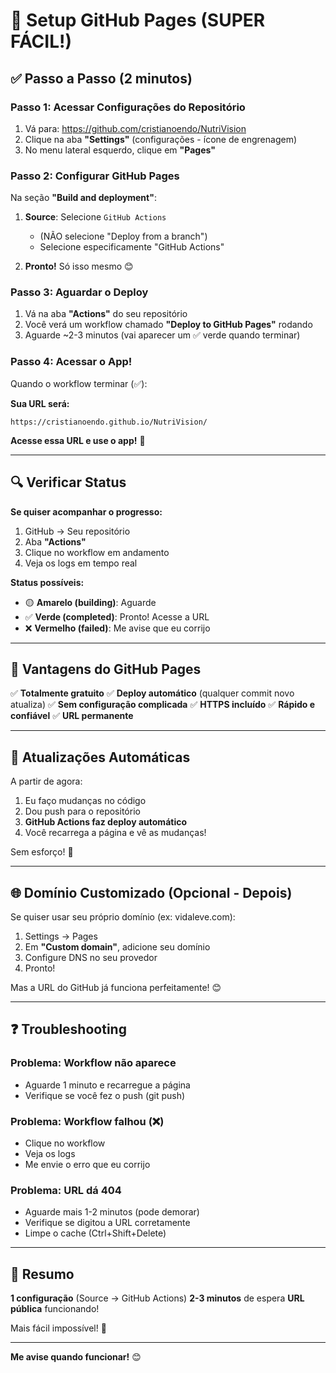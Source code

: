 # 🚀 Setup GitHub Pages (SUPER FÁCIL!)

## ✅ Passo a Passo (2 minutos)

### **Passo 1: Acessar Configurações do Repositório**

1. Vá para: https://github.com/cristianoendo/NutriVision
2. Clique na aba **"Settings"** (configurações - ícone de engrenagem)
3. No menu lateral esquerdo, clique em **"Pages"**

### **Passo 2: Configurar GitHub Pages**

Na seção **"Build and deployment"**:

1. **Source**: Selecione `GitHub Actions`
   - (NÃO selecione "Deploy from a branch")
   - Selecione especificamente "GitHub Actions"

2. **Pronto!** Só isso mesmo 😊

### **Passo 3: Aguardar o Deploy**

1. Vá na aba **"Actions"** do seu repositório
2. Você verá um workflow chamado **"Deploy to GitHub Pages"** rodando
3. Aguarde ~2-3 minutos (vai aparecer um ✅ verde quando terminar)

### **Passo 4: Acessar o App!**

Quando o workflow terminar (✅):

**Sua URL será:**
```
https://cristianoendo.github.io/NutriVision/
```

**Acesse essa URL e use o app!** 🎉

---

## 🔍 Verificar Status

**Se quiser acompanhar o progresso:**

1. GitHub → Seu repositório
2. Aba **"Actions"**
3. Clique no workflow em andamento
4. Veja os logs em tempo real

**Status possíveis:**
- 🟡 **Amarelo (building)**: Aguarde
- ✅ **Verde (completed)**: Pronto! Acesse a URL
- ❌ **Vermelho (failed)**: Me avise que eu corrijo

---

## 🎯 Vantagens do GitHub Pages

✅ **Totalmente gratuito**
✅ **Deploy automático** (qualquer commit novo atualiza)
✅ **Sem configuração complicada**
✅ **HTTPS incluído**
✅ **Rápido e confiável**
✅ **URL permanente**

---

## 🔄 Atualizações Automáticas

A partir de agora:

1. Eu faço mudanças no código
2. Dou push para o repositório
3. **GitHub Actions faz deploy automático**
4. Você recarrega a página e vê as mudanças!

Sem esforço! 🎉

---

## 🌐 Domínio Customizado (Opcional - Depois)

Se quiser usar seu próprio domínio (ex: vidaleve.com):

1. Settings → Pages
2. Em **"Custom domain"**, adicione seu domínio
3. Configure DNS no seu provedor
4. Pronto!

Mas a URL do GitHub já funciona perfeitamente! 😊

---

## ❓ Troubleshooting

### **Problema: Workflow não aparece**
- Aguarde 1 minuto e recarregue a página
- Verifique se você fez o push (git push)

### **Problema: Workflow falhou (❌)**
- Clique no workflow
- Veja os logs
- Me envie o erro que eu corrijo

### **Problema: URL dá 404**
- Aguarde mais 1-2 minutos (pode demorar)
- Verifique se digitou a URL corretamente
- Limpe o cache (Ctrl+Shift+Delete)

---

## 🎊 Resumo

**1 configuração** (Source → GitHub Actions)
**2-3 minutos** de espera
**URL pública** funcionando!

Mais fácil impossível! 🚀

---

**Me avise quando funcionar!** 😊
